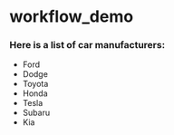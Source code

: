 # workflow_demo

### Here is a list of car manufacturers:

- Ford
- Dodge
- Toyota
- Honda
- Tesla
- Subaru
- Kia
